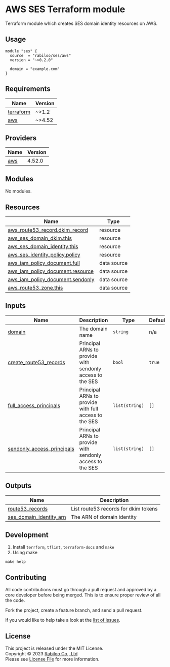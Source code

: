 # AWS SES Terraform module

Terraform module which creates SES domain identity resources on AWS.

## Usage

```hcl
module "ses" {
  source  = "rabiloo/ses/aws"
  version = "~>0.2.0"

  domain = "example.com"
}
```

<!-- BEGIN_TF_DOCS -->
## Requirements

| Name | Version |
|------|---------|
| <a name="requirement_terraform"></a> [terraform](#requirement\_terraform) | ~>1.2 |
| <a name="requirement_aws"></a> [aws](#requirement\_aws) | ~>4.52 |

## Providers

| Name | Version |
|------|---------|
| <a name="provider_aws"></a> [aws](#provider\_aws) | 4.52.0 |

## Modules

No modules.

## Resources

| Name | Type |
|------|------|
| [aws_route53_record.dkim_record](https://registry.terraform.io/providers/hashicorp/aws/latest/docs/resources/route53_record) | resource |
| [aws_ses_domain_dkim.this](https://registry.terraform.io/providers/hashicorp/aws/latest/docs/resources/ses_domain_dkim) | resource |
| [aws_ses_domain_identity.this](https://registry.terraform.io/providers/hashicorp/aws/latest/docs/resources/ses_domain_identity) | resource |
| [aws_ses_identity_policy.policy](https://registry.terraform.io/providers/hashicorp/aws/latest/docs/resources/ses_identity_policy) | resource |
| [aws_iam_policy_document.full](https://registry.terraform.io/providers/hashicorp/aws/latest/docs/data-sources/iam_policy_document) | data source |
| [aws_iam_policy_document.resource](https://registry.terraform.io/providers/hashicorp/aws/latest/docs/data-sources/iam_policy_document) | data source |
| [aws_iam_policy_document.sendonly](https://registry.terraform.io/providers/hashicorp/aws/latest/docs/data-sources/iam_policy_document) | data source |
| [aws_route53_zone.this](https://registry.terraform.io/providers/hashicorp/aws/latest/docs/data-sources/route53_zone) | data source |

## Inputs

| Name | Description | Type | Default | Required |
|------|-------------|------|---------|:--------:|
| <a name="input_domain"></a> [domain](#input\_domain) | The domain name | `string` | n/a | yes |
| <a name="input_create_route53_records"></a> [create\_route53\_records](#input\_create\_route53\_records) | Principal ARNs to provide with sendonly access to the SES | `bool` | `true` | no |
| <a name="input_full_access_principals"></a> [full\_access\_principals](#input\_full\_access\_principals) | Principal ARNs to provide with full access to the SES | `list(string)` | `[]` | no |
| <a name="input_sendonly_access_principals"></a> [sendonly\_access\_principals](#input\_sendonly\_access\_principals) | Principal ARNs to provide with sendonly access to the SES | `list(string)` | `[]` | no |

## Outputs

| Name | Description |
|------|-------------|
| <a name="output_route53_records"></a> [route53\_records](#output\_route53\_records) | List route53 records for dkim tokens |
| <a name="output_ses_domain_identity_arn"></a> [ses\_domain\_identity\_arn](#output\_ses\_domain\_identity\_arn) | The ARN of domain identity |
<!-- END_TF_DOCS -->

## Development

1. Install `terrform`, `tflint`, `terraform-docs` and `make`
2. Using make

```
make help
```

## Contributing

All code contributions must go through a pull request and approved by a core developer before being merged. 
This is to ensure proper review of all the code.

Fork the project, create a feature branch, and send a pull request.

If you would like to help take a look at the [list of issues](https://github.com/rabiloo/terraform-aws-ses/issues).

## License

This project is released under the MIT License.   
Copyright © 2023 [Rabiloo Co., Ltd](https://rabiloo.com)   
Please see [License File](LICENSE) for more information.
